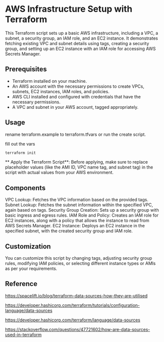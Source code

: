 # AWS Infrastructure Setup with Terraform

This Terraform script sets up a basic AWS infrastructure, including a VPC, a subnet, a security group, an IAM role, and an EC2 instance. It demonstrates fetching existing VPC and subnet details using tags, creating a security group, and setting up an EC2 instance with an IAM role for accessing AWS Secrets Manager.

## Prerequisites

- Terraform installed on your machine.
- An AWS account with the necessary permissions to create VPCs, subnets, EC2 instances, IAM roles, and policies.
- AWS CLI installed and configured with credentials that have the necessary permissions.
- A VPC and subnet in your AWS account, tagged appropriately.

## Usage

rename terraform.example to terraform.tfvars or run the create script.

fill out the vars

```bash
terraform init
```

**
Apply the Terraform Script**:
Before applying, make sure to replace placeholder values (like the AMI ID, VPC name tag, and subnet tag) in the script with actual values from your AWS environment.

## Components

VPC Lookup: Fetches the VPC information based on the provided tags.
Subnet Lookup: Fetches the subnet information within the specified VPC, again based on tags.
Security Group Creation: Sets up a security group with basic ingress and egress rules.
IAM Role and Policy: Creates an IAM role for EC2 instances, along with a policy that allows the instance to read from AWS Secrets Manager.
EC2 Instance: Deploys an EC2 instance in the specified subnet, with the created security group and IAM role.

## Customization

You can customize this script by changing tags, adjusting security group rules, modifying IAM policies, or selecting different instance types or AMIs as per your requirements.

## Reference

<https://spacelift.io/blog/terraform-data-sources-how-they-are-utilised>

<https://developer.hashicorp.com/terraform/tutorials/configuration-language/data-sources>

<https://developer.hashicorp.com/terraform/language/data-sources>

<https://stackoverflow.com/questions/47721602/how-are-data-sources-used-in-terraform>
